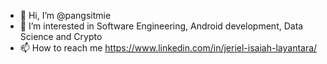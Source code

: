 - 👋 Hi, I’m @pangsitmie
- 👀 I’m interested in Software Engineering, Android development, Data Science and Crypto
- 📫 How to reach me https://www.linkedin.com/in/jeriel-isaiah-layantara/

<!---
pangsitmie/pangsitmie is a ✨ special ✨ repository because its `README.md` (this file) appears on your GitHub profile.
You can click the Preview link to take a look at your changes.
--->

